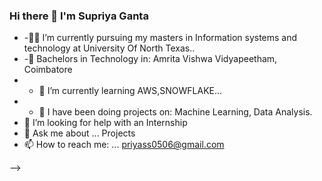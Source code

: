 ### Hi there 👋 I'm Supriya Ganta

- -👨‍🎓 I’m currently pursuing my masters in Information systems and technology at University Of North Texas..
- -🔭 Bachelors in Technology in: Amrita Vishwa Vidyapeetham, Coimbatore
- - 🌱 I’m currently learning  AWS,SNOWFLAKE...
- - 👯 I have been doing projects on: Machine Learning, Data Analysis.
- 🤔 I’m looking for help with an Internship
- 💬 Ask me about ... Projects
- 📫 How to reach me: ... priyass0506@gmail.com

-->

<!--
**GantaSupriya/GantaSupriya** is a ✨ _special_ ✨ repository because its `README.md` (this file) appears on your GitHub profile.

Here are some ideas to get you started:

- 🔭 I’m currently pursuing my masters in Information systems and technology ..
- 🌱 I’m currently learning ...
- 👯 I’m looking to collaborate on ...
- 🤔 I’m looking for help with ...
- 💬 Ask me about ...
- 📫 How to reach me: ...
- 😄 Pronouns: ...
- ⚡ Fun fact: ...
-->
